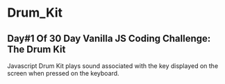 # Drum_Kit
## Day#1 Of 30 Day Vanilla JS Coding Challenge: The Drum Kit

Javascript Drum Kit plays sound associated with the key displayed on the screen when pressed on the keyboard.

